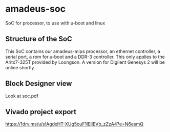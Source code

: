 # amadeus-soc
SoC for processor, to use with u-boot and linux

## Structure of the SoC

This SoC contains our amadeus-mips processor, an ethernet controller, a serial port, a rom for u-boot and a DDR-3 controller. This only applies to the Aritx7-325T provided by Loongson. A version for Digilent Genesys 2 will be online shortly

## Block Designer view

Look at soc.pdf

## Vivado project export
https://1drv.ms/u/s!AgdxHT-XUg5ouF1IEjlEVb_zZzA4?e=N6esmQ
